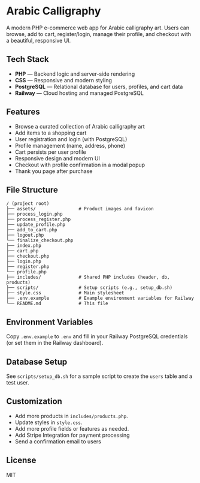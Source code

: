 # Arabic Calligraphy

A modern PHP e-commerce web app for Arabic calligraphy art. Users can browse, add to cart, register/login, manage their profile, and checkout with a beautiful, responsive UI.

## Tech Stack

- **PHP** — Backend logic and server-side rendering
- **CSS** — Responsive and modern styling
- **PostgreSQL** — Relational database for users, profiles, and cart data
- **Railway** — Cloud hosting and managed PostgreSQL

## Features

- Browse a curated collection of Arabic calligraphy art
- Add items to a shopping cart
- User registration and login (with PostgreSQL)
- Profile management (name, address, phone)
- Cart persists per user profile
- Responsive design and modern UI
- Checkout with profile confirmation in a modal popup
- Thank you page after purchase

## File Structure

```
/ (project root)
├── assets/                # Product images and favicon
├── process_login.php
├── process_register.php
├── update_profile.php
├── add_to_cart.php
├── logout.php
└── finalize_checkout.php
├── index.php
├── cart.php
├── checkout.php
├── login.php
├── register.php
└── profile.php
├── includes/              # Shared PHP includes (header, db, products)
├── scripts/               # Setup scripts (e.g., setup_db.sh)
├── style.css              # Main stylesheet
├── .env.example           # Example environment variables for Railway
└── README.md              # This file
```

## Environment Variables

Copy `.env.example` to `.env` and fill in your Railway PostgreSQL credentials (or set them in the Railway dashboard).

## Database Setup

See `scripts/setup_db.sh` for a sample script to create the `users` table and a test user.

## Customization

- Add more products in `includes/products.php`.
- Update styles in `style.css`.
- Add more profile fields or features as needed.
- Add Stripe Integration for payment processing
- Send a confirmation email to users

## License

MIT
